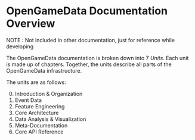 # OpenGameData Documentation Overview

NOTE : Not included in other documentation, just for reference while developing

The OpenGameData documentation is broken down into 7 *Units*.
Each unit is made up of chapters.
Together, the units describe all parts of the OpenGameData infrastructure.

The units are as follows:

0. Introduction & Organization
1. Event Data
2. Feature Engineering
3. Core Architecture
4. Data Analysis & Visualization
5. Meta-Documentation
6. Core API Reference